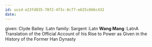 ```yaml
---
id: uuid-e23fd035-78f2-4f3c-8c77-e625c666c432
date: 
---
```


given: Clyde Bailey :Latn
family: Sargent :Latn
**Wang Mang** :LatnA Translation of the Official Account of his Rise to Power as Given in the History of the Former Han Dynasty